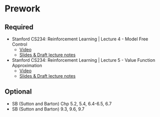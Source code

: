Prework
======

Required
------

- Stanford CS234: Reinforcement Learning | Lecture 4 - Model Free Control
    + [Video](https://www.youtube.com/watch?v=j080VBVGkfQ&list=PLoROMvodv4rOSOPzutgyCTapiGlY2Nd8u&index=4)
    + [Slides & Draft lecture notes](http://web.stanford.edu/class/cs234/schedule.html)
- Stanford CS234: Reinforcement Learning | Lecture 5 - Value Function Approximation
    + [Video](https://www.youtube.com/watch?v=buptHUzDKcE&list=PLoROMvodv4rOSOPzutgyCTapiGlY2Nd8u&index=5)
    + [Slides & Draft lecture notes](http://web.stanford.edu/class/cs234/schedule.html)


Optional
------

- SB (Sutton and Barton) Chp 5.2, 5.4, 6.4-6.5, 6.7
- SB (Sutton and Barton) 9.3, 9.6, 9.7